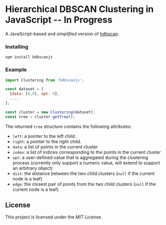 # Hierarchical DBSCAN Clustering in JavaScript -- In Progress #

A JavaScript-based and *simplified* version of [hdbscan](https://github.com/scikit-learn-contrib/hdbscan).

### Installing

```
npm install hdbscanjs
```

### Example

```javascript
import Clustering from 'hdbscanjs';

const dataset = [
  {data: [0,0], opt: 0},
  ....
];

const cluster = new Clustering(dataset);
const tree = cluster.getTree();
```

The returned `tree` structure contains the following attributes:

* `left`: a pointer to the left child.
* `right`: a pointer to the right child.
* `data`: a list of points in the current cluster
* `index`: a list of indices corresponding to the points in the current cluster
* `opt`: a user-defined value that is aggregated during the clustering process (currently only support a numeric value, will extend to support an arbitrary object)
* `dist`: the distance between the two child clusters (`null` if the current node is a leaf)
* `edge`: the closest pair of points from the two child clusters (`null` if the current node is a leaf)

## License

This project is licensed under the MIT License.

